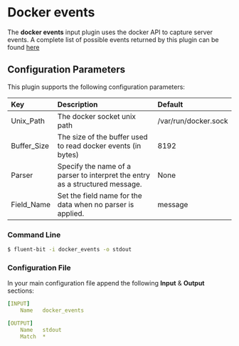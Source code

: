 # Docker events

The **docker events** input plugin uses the docker API to capture server events. A complete list of possible events returned by this plugin can be found [here](https://docs.docker.com/engine/reference/commandline/events/)

## Configuration Parameters

This plugin supports the following configuration parameters:

| Key | Description | Default |
| :--- | :--- | :--- |
| Unix_Path | The docker socket unix path | /var/run/docker.sock |
| Buffer_Size | The size of the buffer used to read docker events (in bytes) | 8192 |
| Parser | Specify the name of a parser to interpret the entry as a structured message. | None |
| Field_Name | Set the field name for the data when no parser is applied. | message |

### Command Line

```bash
$ fluent-bit -i docker_events -o stdout
```

### Configuration File

In your main configuration file append the following **Input** & **Output** sections:

```yaml
[INPUT]
    Name   docker_events

[OUTPUT]
    Name   stdout
    Match  *
```

